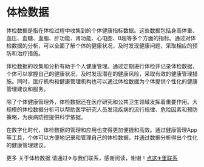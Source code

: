 # 体检数据

体检数据是指在体检过程中收集到的个体健康指标数据。这些数据包括身高体重、血压、血糖、血脂、肝功能、肾功能、心电图、B超等多个方面的指标。通过对体检数据的分析，可以全面了解个体的健康状况，及时发现健康问题，采取相应的预防和治疗措施。

体检数据的收集和分析有助于个人健康管理。通过定期进行体检并记录体检数据，个体可以掌握自己的健康状况，及时发现潜在的健康风险，采取有效的健康管理措施。同时，医疗机构和健康管理机构也可以通过体检数据为个体提供个性化的健康管理建议和服务。

除了个体健康管理外，体检数据还在医疗研究和公共卫生领域发挥着重要作用。大规模的体检数据分析可以帮助医学研究人员发现疾病的流行规律、危险因素和预防策略，为疾病防控提供科学依据。

在数字化时代，体检数据的管理和应用也变得更加便捷和高效。通过健康管理App等工具，个体可以方便地记录和管理自己的体检数据，并通过数据分析得出个性化的健康管理建议。

更多 关于体检数据 请通过✈与我们联系，感谢阅读，谢谢！[点这✈里联系](https://abc.k02.cc)